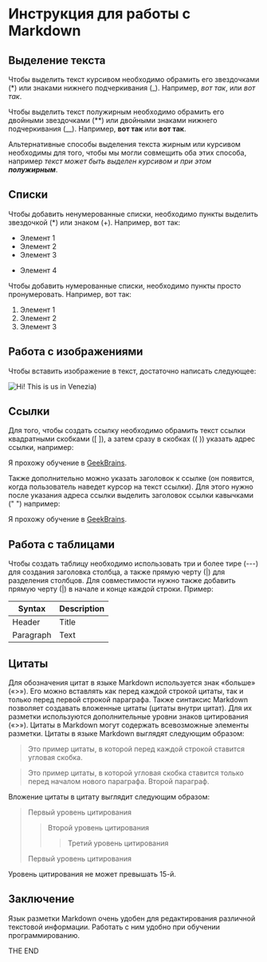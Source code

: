 # Инструкция для работы с Markdown

## Выделение текста

Чтобы выделить текст курсивом необходимо обрамить его звездочками (*) или знаками нижнего подчеркивания (_). Например, *вот так*, или _вот так_.

Чтобы выделить текст полужирным необходимо обрамить его двойными звездочками (**) или двойными знаками нижнего подчеркивания (__). Например, **вот так** или __вот так__.

Альтернативные способы выделения текста жирным или курсивом необходимы для того, чтобы мы могли совмещить оба этих способа, например _текст может быть выделен курсивом и при этом **полужирным**_.

## Списки

Чтобы добавить ненумерованные списки, необходимо пункты выделить звездочкой (*) или знаком (+). Например, вот так:
* Элемент 1
* Элемент 2
* Элемент 3
+ Элемент 4

Чтобы добавить нумерованные списки, необходимо пункты просто пронумеровать. Например, вот так:
1. Элемент 1
2. Элемент 2
3. Элемент 3

## Работа с изображениями

Чтобы вставить изображение в текст, достаточно написать следующее:

![Hi! This is us in Venezia)](venezia.jpeg)

## Ссылки

Для того, чтобы создать ссылку необходимо обрамить текст ссылки квадратными скобками ([    ]), а затем сразу в скобках ((   )) указать адрес ссылки, например:

Я прохожу обучение в [GeekBrains](https://gb.ru/).

Также дополнительно можно указать заголовок к ссылке (он появится, когда пользователь наведет курсор на текст ссылки). Для этого нужно после указания адреса ссылки выделить заголовок ссылки кавычками ("   ") например:

Я прохожу обучение в [GeekBrains](https://gb.ru/ "Удобная образовательная платформа в сфере IT").

## Работа с таблицами

Чтобы создать таблицу необходимо использовать три и более тире (---) для создания заголовка столбца, а также прямую черту (|) для разделения столбцов. Для совместимости нужно также добавить прямую черту (|) в начале и конце каждой строки. Пример:

| Syntax      | Description |
| ----------- | ----------- |
| Header      | Title       |
| Paragraph   | Text        |

## Цитаты

Для обозначения цитат в языке Markdown используется знак «больше» («>»). Его можно вставлять как перед каждой строкой цитаты, так и только перед первой строкой параграфа. Также синтаксис Markdown позволяет создавать вложенные цитаты (цитаты внутри цитат). Для их разметки используются дополнительные уровни знаков цитирования («>»). Цитаты в Markdown могут содержать всевозможные элементы разметки. Цитаты в языке Markdown выглядят следующим образом:

>Это пример цитаты,
>в которой перед каждой строкой
>ставится угловая скобка.

>Это пример цитаты,
в которой угловая скобка
ставится только перед началом нового параграфа.
>Второй параграф.

Вложение цитаты в цитату выглядит следующим образом:

> Первый уровень цитирования
>> Второй уровень цитирования
>>> Третий уровень цитирования
>
>Первый уровень цитирования

Уровень цитирования не может превышать 15-й.

## Заключение

Язык разметки Markdown очень удобен для редактирования различной текстовой информации. Работать с ним удобно при обучении программированию.

THE END